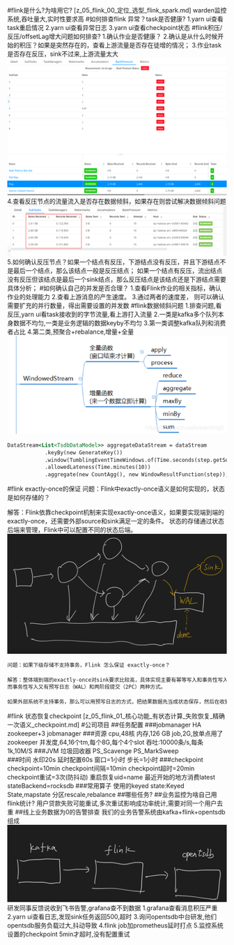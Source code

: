 #flink是什么?为啥用它?
[z_05_flink_00_定位_选型_flink_spark.md]
warden监控系统,吞吐量大,实时性要求高
#如何排查flink 异常？task是否健康?
1.yarn ui查看task重启情况
2.yarn ui查看异常日志
3.yarn ui查看checkpoint状态
#flink积压/反压/offsetLag增大问题如何排查?
1.确认作业是否健康？
2.确认是从什么时候开始的积压？如果是突然存在的，查看上游流量是否存在徒增的情况；
3.作业task是否存在反压，sink不过来,上游流量太大
![](.z_05_flink_00_问题清单_images/e3c74296.png)
4.查看反压节点的流量流入是否存在数据倾斜，如果存在则尝试解决数据倾斜问题
![](.z_05_flink_00_问题清单_images/609d5255.png)
5.如何确认反压节点？如果一个结点有反压，下游结点没有反压，并且下游结点不是最后一个结点，那么该结点一般是反压结点；
  如果一个结点有反压，流出结点没有反压但该结点是最后一个sink结点，那么反压结点是该结点还是下游结点需要具体分析；
#如何确认自己的并发是否合理？
1.查看Flink作业的相关指标，确认作业的处理能力
2.查看上游消息的产生速度。
3.通过两者的速度差， 则可以确认需要扩充的并行数量，得出需要设置的并发数
#flink数据倾斜问题
1.排查问题,看反压,yarn ui看task接收到的字节流量,看上游打入流量
2.一类是kafka多个队列本身数据不均匀,一类是业务逻辑的数据keyby不均匀
3.第一类调整kafka队列和消费者占比
4.第二类,预聚合+rebalance,增量+全量
![](.z_05_flink_00_问题清单_images/7e4a01ba.png)
```asp
DataStream<List<TsdbDataModel>> aggregateDataStream = dataStream
            .keyBy(new GenerateKey())
            .window(TumblingEventTimeWindows.of(Time.seconds(step.getSecond())))
            .allowedLateness(Time.minutes(10))
            .aggregate(new CountAgg(), new WindowResultFunction(step));//增量加全量
```
#flink exactly-once的保证
问题：Flink中exactly-once语义是如何实现的，状态是如何存储的？

解答：Flink依靠checkpoint机制来实现exactly-once语义，如果要实现端到端的exactly-once，还需要外部source和sink满足一定的条件。
状态的存储通过状态后端来管理，Flink中可以配置不同的状态后端。
![](.z_05_flink_00_问题清单_images/b85c9821.png)
```asp
问题：如果下级存储不支持事务，Flink 怎么保证 exactly-once？

解答：整体端到端的exactly-once对sink要求比较高，具体实现主要有幂等写入和事务性写入两种方式。幂等写入的场景依赖于业务逻辑，更常见的是用事务性写入。
而事务性写入又有预写日志（WAL）和两阶段提交（2PC）两种方式。

如果外部系统不支持事务，那么可以用预写日志的方式，把结果数据先当成状态保存，然后在收到 checkpoint 完成的通知时，一次性写入 sink 系统。
```
#flink 状态恢复checkpoint
[z_05_flink_01_核心功能_有状态计算_失败恢复_精确一次语义_checkpoint.md]
#公司项目
##任务配置
###jobmanager HA
zookeeper+3 jobmanager
###资源
cpu,48核
内存,126 GB
job,2G,放单点用了zookeeper
并发度,64,16个tm,每个8G,每个4个slot
吞吐:10000条/s,每条1k,10M/S
###JVM 垃圾回收器
PS_Scavenge	
PS_MarkSweep	
###时间
水印20s
延时配置60s
窗口=1小时
步长=1小时
###checkpoint
checkpoint=10min
checkpoint间隔=10min
checkpoint超时=20min
checkpoint重试=3次(防抖动)
重启恢复uid=name
最近开始的地方消费latest
stateBackend=rocksdb
###常用算子
使用的keyed state:Keyed State,mapstate
分区rescale,rebalance
##哪些任务?
##业务监控为啥自己用flink统计?
用户贷款失败可能重试,多次重试影响成功率统计,需要对同一个用户去重
##线上业务数据为0的告警排查
我们的业务告警系统由kafka+flink+opentsdb组成
![](.z_05_flink_00_问题清单_images/1f38b2d8.png)
研发同事反馈说收到飞书告警,grafana查不到数据
1.grafana查看消息积压严重
2.yarn ui查看日志,发现sink任务返回500,超时
3.询问opentsdb中台研发,他们opentsdb服务负载过大,抖动导致
4.flink job加prometheus延时打点
5.监控系统设置的checkpoint 5min才超时,没有配置重试
